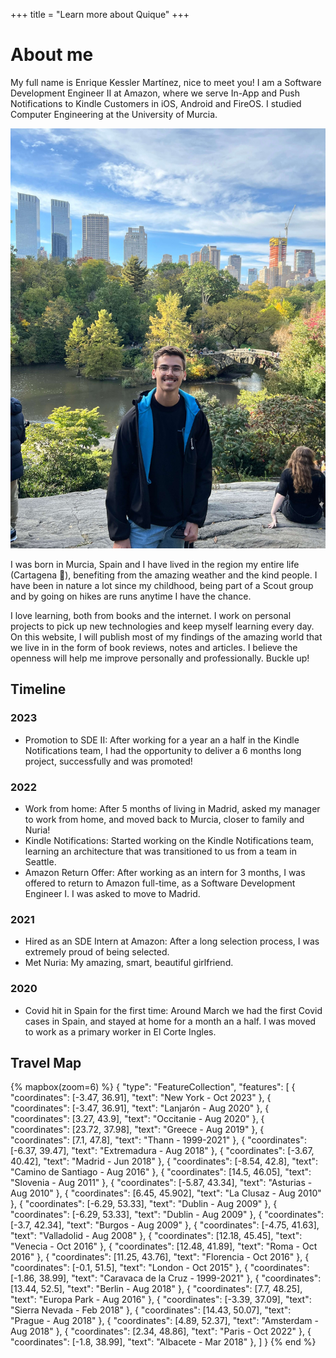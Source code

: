 +++
title = "Learn more about Quique"
+++

# About me

My full name is Enrique Kessler Martínez, nice to meet you! I am a Software Development Engineer II at Amazon, where we serve In-App and Push Notifications to Kindle Customers in iOS, Android and FireOS. I studied Computer Engineering at the University of Murcia.

![](about-me-picture.jpg)

I was born in Murcia, Spain and I have lived in the region my entire life (Cartagena :muscle:), benefiting from the amazing weather and the kind people. I have been in nature a lot since my childhood, being part of a Scout group and by going on hikes are runs anytime I have the chance.

I love learning, both from books and the internet. I work on personal projects to pick up new technologies and keep myself learning every day. On this website, I will publish most of my findings of the amazing world that we live in in the form of book reviews, notes and articles. I believe the openness will help me improve personally and professionally. Buckle up!

## Timeline

### 2023

- Promotion to SDE II: After working for a year an a half in the Kindle Notifications team, I had the opportunity to deliver a 6 months long project, successfully and was promoted!

### 2022

- Work from home: After 5 months of living in Madrid, asked my manager to work from home, and moved back to Murcia, closer to family and Nuria!
- Kindle Notifications: Started working on the Kindle Notifications team, learning an architecture that was transitioned to us from a team in Seattle.
- Amazon Return Offer: After working as an intern for 3 months, I was offered to return to Amazon full-time, as a Software Development Engineer I. I was asked to move to Madrid.

### 2021

- Hired as an SDE Intern at Amazon: After a long selection process, I was extremely proud of being selected.
- Met Nuria: My amazing, smart, beautiful girlfriend.

### 2020

- Covid hit in Spain for the first time: Around March we had the first Covid cases in Spain, and stayed at home for a month an a half. I was moved to work as a primary worker in El Corte Ingles.

## Travel Map

{% mapbox(zoom=6) %}
{
    "type": "FeatureCollection",
    "features": [
        {
            "coordinates": [-3.47, 36.91],
            "text": "New York - Oct 2023"
        },
        {
            "coordinates": [-3.47, 36.91],
            "text": "Lanjarón - Aug 2020"
        },
        {
            "coordinates": [3.27, 43.9],
            "text": "Occitanie - Aug 2020"
        },
        {
            "coordinates": [23.72, 37.98],
            "text": "Greece - Aug 2019"
        },
        {
            "coordinates": [7.1, 47.8],
            "text": "Thann - 1999-2021"
        },
        {
            "coordinates": [-6.37, 39.47],
            "text": "Extremadura - Aug 2018"
        },
        {
            "coordinates": [-3.67, 40.42],
            "text": "Madrid - Jun 2018"
        },
        {
            "coordinates": [-8.54, 42.8],
            "text": "Camino de Santiago - Aug 2016"
        },
        {
            "coordinates": [14.5, 46.05],
            "text": "Slovenia - Aug 2011"
        },
        {
            "coordinates": [-5.87, 43.34],
            "text": "Asturias - Aug 2010"
        },
        {
            "coordinates": [6.45, 45.902],
            "text": "La Clusaz - Aug 2010"
        },
        {
            "coordinates": [-6.29, 53.33],
            "text": "Dublin - Aug 2009"
        },
        {
            "coordinates": [-6.29, 53.33],
            "text": "Dublin - Aug 2009"
        },
        {
            "coordinates": [-3.7, 42.34],
            "text": "Burgos - Aug 2009"
        },
        {
            "coordinates": [-4.75, 41.63],
            "text": "Valladolid - Aug 2008"
        },
        {
            "coordinates": [12.18, 45.45],
            "text": "Venecia - Oct 2016"
        },
        {
            "coordinates": [12.48, 41.89],
            "text": "Roma - Oct 2016"
        },
        {
            "coordinates": [11.25, 43.76],
            "text": "Florencia - Oct 2016"
        },
        {
            "coordinates": [-0.1, 51.5],
            "text": "London - Oct 2015"
        },
        {
            "coordinates": [-1.86, 38.99],
            "text": "Caravaca de la Cruz - 1999-2021"
        },
        {
            "coordinates": [13.44, 52.5],
            "text": "Berlin - Aug 2018"
        },
        {
            "coordinates": [7.7, 48.25],
            "text": "Europa Park - Aug 2016"
        },
        {
            "coordinates": [-3.39, 37.09],
            "text": "Sierra Nevada - Feb 2018"
        },
        {
            "coordinates": [14.43, 50.07],
            "text": "Prague - Aug 2018"
        },
        {
            "coordinates": [4.89, 52.37],
            "text": "Amsterdam - Aug 2018"
        },
        {
            "coordinates": [2.34, 48.86],
            "text": "Paris - Oct 2022"
        },
        {
            "coordinates": [-1.8, 38.99],
            "text": "Albacete - Mar 2018"
        },
    ]
}
{% end %}

